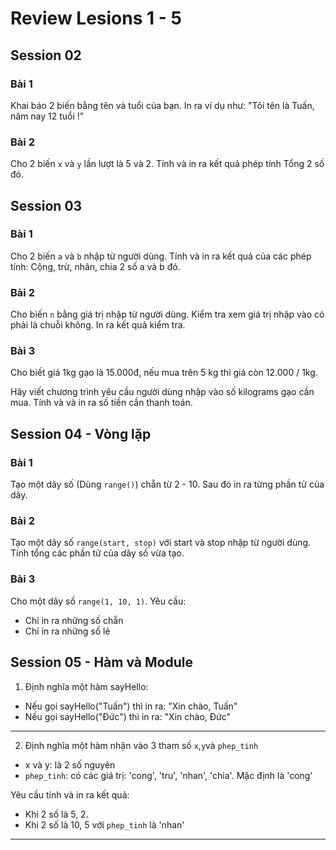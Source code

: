 # Review Lesions 1 - 5

## Session 02

### Bài 1

Khai báo 2 biến bằng tên và tuổi của bạn. In ra ví dụ như: "Tôi tên là Tuấn, năm nay 12 tuổi !"

### Bài 2

Cho 2 biến `x` và `y` lần lượt là 5 và 2. Tính và in ra kết quả phép tính Tổng 2 số đó.

## Session 03

### Bài 1

Cho 2 biến `a` và `b` nhập từ người dùng. Tính và in ra kết quả của các phép tính: Cộng, trừ, nhân, chia 2 số a và b đó.

### Bài 2

Cho biến `n` bằng giá trị nhập từ người dùng. Kiểm tra xem giá trị nhập vào có phải là chuỗi không. In ra kết quả kiểm tra.

### Bài 3

Cho biết giá 1kg gạo là 15.000đ, nếu mua trên 5 kg thì giá còn 12.000 / 1kg.

Hãy viết chương trình yêu cầu người dùng nhập vào số kilograms gạo cần mua. Tính và và in ra số tiền cần thanh toán.

## Session 04 - Vòng lặp

### Bài 1

Tạo một dãy số (Dùng `range()`) chẵn từ 2 - 10. Sau đó in ra từng phần tử của dãy.

### Bài 2

Tạo một dãy số `range(start, stop)` với start và stop nhập từ người dùng.
Tính tổng các phần tử cũa dãy số vừa tạo.

### Bài 3

Cho một dãy số `range(1, 10, 1)`. Yêu cầu:

- Chỉ in ra những số chẵn
- Chỉ in ra những số lẻ

## Session 05 - Hàm và Module

1. Định nghĩa một hàm sayHello:

- Nếu gọi sayHello("Tuấn") thì in ra: "Xin chào, Tuấn"
- Nếu gọi sayHello("Đức") thì in ra: "Xin chào, Đức"

---

2. Định nghĩa một hàm nhận vào 3 tham số `x`,`y`và `phep_tinh`

- x và y: là 2 số nguyên
- `phep_tinh`: có các giá trị: 'cong', 'tru', 'nhan', 'chia'. Mặc định là 'cong'

Yêu cầu tính và in ra kết quả:

- Khi 2 số là 5, 2.
- Khi 2 số là 10, 5 với `phep_tinh` là 'nhan'

---
